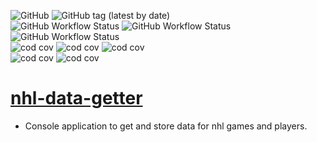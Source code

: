 ![GitHub](https://img.shields.io/github/license/cole-titze/nhl-data-getter?color=brightgreen)
![GitHub tag (latest by date)](https://img.shields.io/github/v/tag/cole-titze/nhl-data-getter?label=Release)
\
![GitHub Workflow Status](https://img.shields.io/github/actions/workflow/status/cole-titze/nhl-data-getter/build.yml?label=Build)
![GitHub Workflow Status](https://img.shields.io/github/actions/workflow/status/cole-titze/nhl-data-getter/test.yml?label=Test)
![GitHub Workflow Status](https://img.shields.io/github/actions/workflow/status/cole-titze/nhl-data-getter/docker-publish.yml?label=Docker%20Publish)
\
![cod cov](https://nhlblobstorage.blob.core.windows.net/repobadges/nhlDataGetterBusinessLogicBadge.svg)
![cod cov](https://nhlblobstorage.blob.core.windows.net/repobadges/nhlDataGetterServicesBadge.svg)
![cod cov](https://nhlblobstorage.blob.core.windows.net/repobadges/nhlDataGetterEntitiesBadge.svg)
\
![cod cov](https://nhlblobstorage.blob.core.windows.net/repobadges/nhlDataGetterEntryBadge.svg)
![cod cov](https://nhlblobstorage.blob.core.windows.net/repobadges/nhlDataGetterDataAccessBadge.svg)

# [nhl-data-getter](https://github.com/cole-titze/nhl-data-getter/wiki/Nhl-Data-Getter)

+ Console application to get and store data for nhl games and players.
